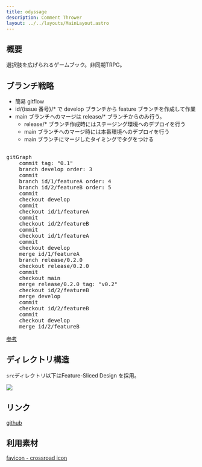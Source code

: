 ```yaml
---
title: odyssage
description: Comment Thrower
layout: ../../layouts/MainLayout.astro
---
```


## 概要

選択肢を広げられるゲームブック。非同期TRPG。

## ブランチ戦略

- 簡易 gitflow
- id/{issue 番号}/\* で develop ブランチから feature ブランチを作成して作業
- main ブランチへのマージは release/\* ブランチからのみ行う。
  - release/\* ブランチ作成時にはステージング環境へのデプロイを行う
  - main ブランチへのマージ時には本番環境へのデプロイを行う
  - main ブランチにマージしたタイミングでタグをつける

<pre class="mermaid">

gitGraph
    commit tag: "0.1"
    branch develop order: 3
    commit
    branch id/1/featureA order: 4
    branch id/2/featureB order: 5
    commit
    checkout develop
    commit
    checkout id/1/featureA
    commit
    checkout id/2/featureB
    commit
    checkout id/1/featureA
    commit
    checkout develop
    merge id/1/featureA
    branch release/0.2.0
    checkout release/0.2.0
    commit
    checkout main
    merge release/0.2.0 tag: "v0.2"
    checkout id/2/featureB
    merge develop
    commit
    checkout id/2/featureB
    commit
    checkout develop
    merge id/2/featureB
</pre>

[参考](https://enu23456.hatenablog.com/entry/2022/12/07/195555)



## ディレクトリ構造
`src`ディレクトリ以下はFeature-Sliced Design を採用。

![](/odyssage/images/dependency-graph.svg)


## リンク

[github](https://github.com/hibohiboo/odyssage)  

## 利用素材

[favicon - crossroad icon](https://game-icons.net/1x1/delapouite/crossroad.html)

